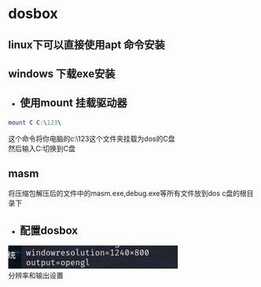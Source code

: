# **dosbox**
## **linux**下可以直接使用apt 命令安装 
## windows 下载exe安装
- ## **使用mount 挂载驱动器**
```powershell
mount C C:\123\
```
这个命令将你电脑的c:\123这个文件夹挂载为dos的C盘  
然后输入C:切换到C盘
## **masm**
将压缩包解压后的文件中的masm.exe,debug.exe等所有文件放到dos c盘的根目录下  
- ## **配置dosbox**
![tp](https://github.com/Gyxqq/asm/blob/master/picture/config_1.png)  
分辨率和输出设置


